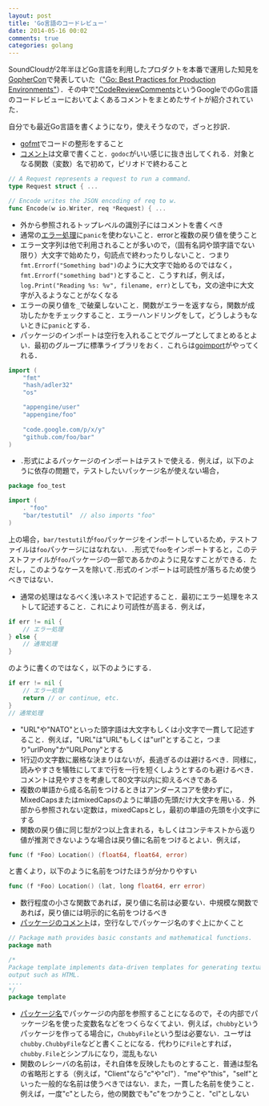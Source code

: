 ```yaml
---
layout: post
title: 'Go言語のコードレビュー'
date: 2014-05-16 00:02
comments: true
categories: golang
---
```


SoundCloudが2年半ほどGo言語を利用したプロダクトを本番で運用した知見を[GopherCon](http://www.gophercon.com/)で発表していた（["Go: Best Practices for Production Environments"](http://peter.bourgon.org/go-in-production/)）．その中で["CodeReviewComments](https://code.google.com/p/go-wiki/wiki/CodeReviewComments")というGoogleでのGo言語のコードレビューにおいてよくあるコメントをまとめたサイトが紹介されていた．

自分でも最近Go言語を書くようになり，使えそうなので，ざっと抄訳．

- [gofmt](http://golang.org/cmd/gofmt/)でコードの整形をすること
- [コメント](http://golang.org/doc/effective_go.html#commentary)は文章で書くこと．`godoc`がいい感じに抜き出してくれる．対象となる関数（変数）名で初めて，ピリオドで終わること

```go
// A Request represents a request to run a command.
type Request struct { ...

// Encode writes the JSON encoding of req to w.
func Encode(w io.Writer, req *Request) { ...
```

- 外から参照されるトップレベルの識別子にはコメントを書くべき
- 通常の[エラー処理](http://golang.org/doc/effective_go.html#errors)に`panic`を使わないこと．errorと複数の戻り値を使うこと
- エラー文字列は他で利用されることが多いので，（固有名詞や頭字語でない限り）大文字で始めたり，句読点で終わったりしないこと．つまり`fmt.Errorf("Something bad")`のように大文字で始めるのではなく，`fmt.Errorf("something bad")`とすること．こうすれば，例えば，`log.Print("Reading %s: %v", filename, err)`としても，文の途中に大文字が入るようなことがなくなる
- エラーの戻り値を`_`で破棄しないこと．関数がエラーを返すなら，関数が成功したかをチェックすること．エラーハンドリングをして，どうしようもないときに`panic`とする．
- パッケージのインポートは空行を入れることでグループとしてまとめるとよい．最初のグループに標準ライブラリをおく．これらは[goimport](https://godoc.org/code.google.com/p/go.tools/cmd/goimports)がやってくれる．

```go
import (
    "fmt"
    "hash/adler32"
    "os"

    "appengine/user"
    "appengine/foo"
        
    "code.google.com/p/x/y"
    "github.com/foo/bar"
)    
```

- `.`形式によるパッケージのインポートはテストで使える．例えば，以下のように依存の問題で，テストしたいパッケージ名が使えない場合，
```go
package foo_test

import (
    . "foo"
    "bar/testutil"  // also imports "foo"
)
```

上の場合，`bar/testutil`が`foo`パッケージをインポートしているため，テストファイルは`foo`パッケージにはなれない．`.`形式で`foo`をインポートすると，このテストファイルが`foo`パッケージの一部であるかのように見なすことができる．ただし，このようなケースを除いて`.`形式のインポートは可読性が落ちるため使うべきではない．

- 通常の処理はなるべく浅いネストで記述すること．最初にエラー処理をネストして記述すること．これにより可読性が高まる．例えば，

```go
if err != nil {
    // エラー処理
} else {
    // 通常処理
}
```

のように書くのではなく，以下のようにする．

```go
if err != nil {
    // エラー処理
    return // or continue, etc.
}
// 通常処理       
```

- "URL"や"NATO"といった頭字語は大文字もしくは小文字で一貫して記述すること．例えば，"URL"は"URL"もしくは"url"とすること，つまり"urlPony"か"URLPony"とする
- 1行辺の文字数に厳格な決まりはないが，長過ぎるのは避けるべき．同様に，読みやすさを犠牲にしてまで行を一行を短くしようとするのも避けるべき．コメントは見やすさを考慮して80文字以内に抑えるべきである
- 複数の単語から成る名前をつけるときはアンダースコアを使わずに，MixedCapsまたはmixedCapsのように単語の先頭だけ大文字を用いる．外部から参照されない定数は，mixedCapsとし，最初の単語の先頭を小文字にする
- 関数の戻り値に同じ型が2つ以上含まれる，もしくはコンテキストから返り値が推測できないような場合は戻り値に名前をつけるとよい．例えば，

```go
func (f *Foo) Location() (float64, float64, error)
```

と書くより，以下のように名前をつけたほうが分かりやすい

```go
func (f *Foo) Location() (lat, long float64, err error)
```

- 数行程度の小さな関数であれば，戻り値に名前は必要ない．中規模な関数であれば，戻り値には明示的に名前をつけるべき
- [パッケージのコメント](http://golang.org/doc/effective_go.html#commentary)は，空行なしでパッケージ名のすぐ上にかくこと

```go
// Package math provides basic constants and mathematical functions.
package math
```

```go
/*
Package template implements data-driven templates for generating textual
output such as HTML.
....
*/
package template
```

- [パッケージ名](http://golang.org/doc/effective_go.html#package-names)でパッケージの内部を参照することになるので，その内部でパッケージ名を使った変数名などをつくらなくてよい．例えば，`chubby`というパッケージを作ってる場合に，`ChubbyFile`という型は必要ない．ユーザは`chubby.ChubbyFile`などと書くことになる．代わりに`File`とすれば，`chubby.File`とシンプルになり，混乱もない
- 関数のレシーバの名前は，それ自体を反映したものとすること．普通は型名の省略形とする（例えば，"Client"なら"c"や"cl"）．"me"や"this"，"self"といった一般的な名前は使うべきではない．また，一貫した名前を使うこと．例えば，一度"c"としたら，他の関数でも"c"をつかうこと．"cl"としない




